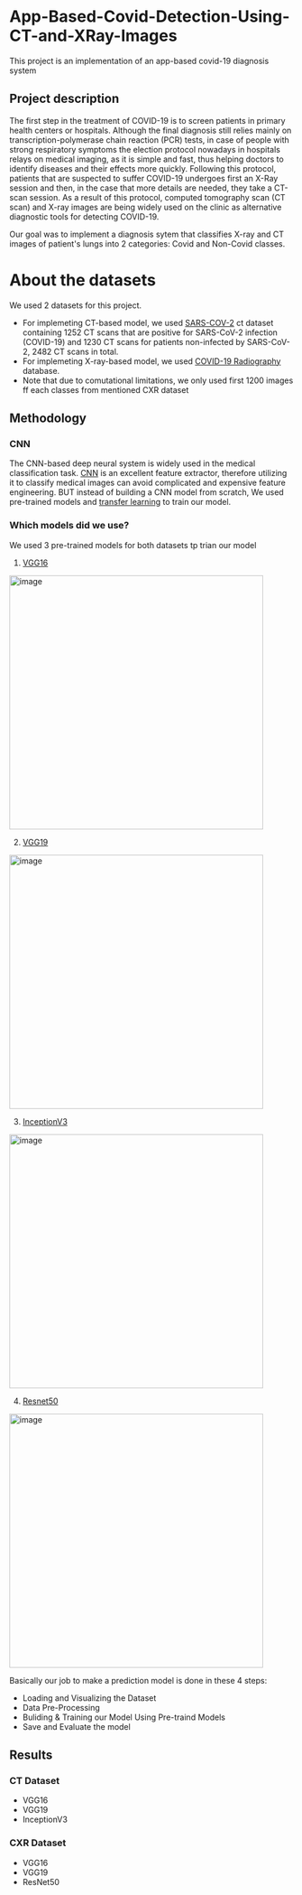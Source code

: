 # App-Based-Covid-Detection-Using-CT-and-XRay-Images
This project is an implementation of an app-based covid-19 diagnosis system 
## Project description
The first step in the treatment of COVID-19 is to screen patients in primary health centers or hospitals. Although the final diagnosis still relies mainly on transcription-polymerase chain reaction (PCR) tests, in case of people with strong respiratory symptoms the election protocol nowadays in hospitals relays on medical imaging, as it is simple and fast, thus helping doctors to identify diseases and their effects more quickly. Following this protocol, patients that are suspected to suffer COVID-19 undergoes first an X-Ray session and then, in the case that more details are needed, they take a CT-scan session. As a result of this protocol, computed tomography scan (CT scan) and X-ray images are being widely used on the clinic as alternative diagnostic tools for detecting COVID-19.

Our goal was to implement a diagnosis sytem that classifies X-ray and CT images of patient's lungs into 2 categories: Covid and Non-Covid classes.

# About the datasets
We used 2 datasets for this project.
  * For implemeting CT-based model, we used [SARS-COV-2](https://www.kaggle.com/datasets/plameneduardo/sarscov2-ctscan-dataset) ct dataset containing 1252 CT scans that are positive for SARS-CoV-2 infection (COVID-19) and 1230 CT scans for patients non-infected by SARS-CoV-2, 2482 CT scans in total.
  * For implemeting X-ray-based model, we used [COVID-19 Radiography](https://www.kaggle.com/datasets/plameneduardo/sarscov2-ctscan-dataset) database.
  * Note that due to comutational limitations, we only used first 1200 images ff each classes from mentioned CXR dataset


## Methodology
### CNN
The CNN-based deep neural system is widely used in the medical classification task. [CNN](https://towardsdatascience.com/a-gentle-introduction-to-neural-networks-series-part-1-2b90b87795bc) is an excellent feature extractor, therefore utilizing it to classify medical images can avoid complicated and expensive feature engineering. 
BUT instead of building a CNN model from scratch, We used pre-trained models and [transfer learning](https://machinelearningmastery.com/transfer-learning-for-deep-learning/) to train our model. 
### Which models did we use?
We used 3 pre-trained models for both datasets tp trian our model
1. [VGG16](https://towardsdatascience.com/step-by-step-vgg16-implementation-in-keras-for-beginners-a833c686ae6c)

[<img width="450" alt="image" src="https://user-images.githubusercontent.com/72692826/182526626-ae106b18-f71b-4a56-b61f-8fc78d0205f4.png">](https://www.researchgate.net/publication/321829624/figure/fig2/AS:571845657481217@1513350037610/VGG16-architecture-16.png)

2. [VGG19](https://iq.opengenus.org/vgg19-architecture/#:~:text=VGG19%20is%20a%20variant%20of,VGG19%20has%2019.6%20billion%20FLOPs.)

[<img width="450" alt="image" src="https://user-images.githubusercontent.com/72692826/182526495-774a3816-36a6-4f9b-94e9-838f760782a0.png">](https://www.researchgate.net/figure/llustration-of-the-network-architecture-of-VGG-19-model-conv-means-convolution-FC-means_fig2_325137356)

3. [InceptionV3](https://medium.com/@AnasBrital98/inception-v3-cnn-architecture-explained-691cfb7bba08)

[<img width="450" alt="image" src="https://user-images.githubusercontent.com/72692826/182527742-c723f4d4-d322-4203-bbd8-8de0b585a77a.png">](https://production-media.paperswithcode.com/methods/inceptionv3onc--oview_vjAbOfw.png)

4. [Resnet50](https://cv-tricks.com/keras/understand-implement-resnets/)

[<img width="450" alt="image" src="https://user-images.githubusercontent.com/72692826/182528482-18a8f8c7-0888-40b1-83e5-51bc641a833c.png">](https://www.researchgate.net/figure/The-architecture-of-ResNet-50-model_fig4_349717475)



Basically our job to make a prediction model is done in these 4 steps:
- Loading and Visualizing the Dataset
- Data Pre-Processing
- Buliding & Training our Model Using Pre-traind Models
- Save and Evaluate the model

## Results
### CT Dataset 
- VGG16
- VGG19
- InceptionV3
### CXR Dataset 
- VGG16
- VGG19
- ResNet50
